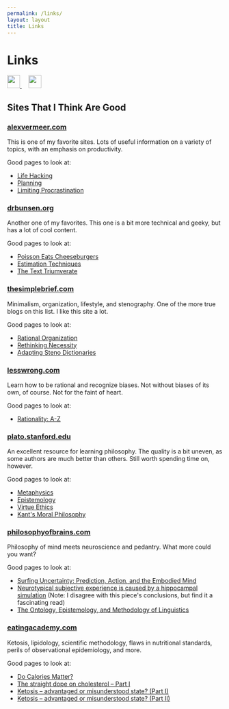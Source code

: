 ```yaml
---
permalink: /links/
layout: layout
title: Links
---
```


<div class="center">

   <h1>Links</h1>

   <a href="https://github.com/StevenTammen/steventammen.github.io/edit/master/pages/links.md" target="_blank">
     <img src="https://steventammen.github.io/assets/images/GitHub.png" height="30" width="30">
   </a> &nbsp; &nbsp;

   <a href="http://prose.io/#StevenTammen/steventammen.github.io/edit/master/pages/links.md" target="_blank">
     <img src="https://steventammen.github.io/assets/images/Prose.png" height="30" width="30">
   </a>

</div>

## Sites That I Think Are Good

### [alexvermeer.com](https://alexvermeer.com/)

This is one of my favorite sites. Lots of useful information on a variety of topics, with an emphasis on productivity.

Good pages to look at:

- [Life Hacking](https://alexvermeer.com/life-hacking/)
- [Planning](https://alexvermeer.com/8760hours/)
- [Limiting Procrastination](https://alexvermeer.com/limit-procrastination/)

### [drbunsen.org](http://www.drbunsen.org/)

Another one of my favorites. This one is a bit more technical and geeky, but has a lot of cool content.

Good pages to look at:

- [Poisson Eats Cheeseburgers](http://www.drbunsen.org/poisson-eats-cheeseburgers/)
- [Estimation Techniques](http://www.drbunsen.org/snakes-on-a-plane/)
- [The Text Triumverate](http://www.drbunsen.org/the-text-triumvirate/)

### [thesimplebrief.com](http://www.thesimplebrief.com/)

Minimalism, organization, lifestyle, and stenography. One of the more true blogs on this list. I like this site a lot.

Good pages to look at:

- [Rational Organization](http://www.thesimplebrief.com/introduction-to-organization/)
- [Rethinking Necessity](http://www.thesimplebrief.com/rethink2/)
- [Adapting Steno Dictionaries](http://www.thesimplebrief.com/how-to-make-marks-dictionary-work-for-you/)

### [lesswrong.com](http://lesswrong.com/)

Learn how to be rational and recognize biases. Not without biases of its own, of course. Not for the faint of heart.

Good pages to look at:

- [Rationality: A-Z](https://www.lesserwrong.com/rationality)

### [plato.stanford.edu](https://plato.stanford.edu/)

An excellent resource for learning philosophy. The quality is a bit uneven, as some authors are much better than others. Still worth spending time on, however.

Good pages to look at:

- [Metaphysics](https://plato.stanford.edu/entries/metaphysics/)
- [Epistemology](https://plato.stanford.edu/entries/epistemology/)
- [Virtue Ethics](https://plato.stanford.edu/entries/ethics-virtue/)
- [Kant's Moral Philosophy](https://plato.stanford.edu/entries/kant-moral/)

### [philosophyofbrains.com](http://philosophyofbrains.com/)

Philosophy of mind meets neuroscience and pedantry. What more could you want?

Good pages to look at:

- [Surfing Uncertainty: Prediction, Action, and the Embodied Mind](http://philosophyofbrains.com/2015/12/14/surfing-uncertainty-prediction-action-and-the-embodied-mind.aspx)
- [Neurotypical subjective experience is caused by a hippocampal simulation](http://philosophyofbrains.com/2017/05/01/neurotypical-subjective-experience-is-caused-by-a-hippocampal-simulation.aspx) (Note: I disagree with this piece's conclusions, but find it a fascinating read)
- [The Ontology, Epistemology, and Methodology of Linguistics](http://philosophyofbrains.com/2017/12/01/1-ontology-epistemology-methodology-linguistics.aspx)

### [eatingacademy.com](http://eatingacademy.com/)

Ketosis, lipidology, scientific methodology, flaws in nutritional standards, perils of observational epidemiology, and more.

Good pages to look at:

- [Do Calories Matter?](http://eatingacademy.com/nutrition/do-calories-matter)
- [The straight dope on cholesterol – Part I](http://eatingacademy.com/nutrition/the-straight-dope-on-cholesterol-part-i)
- [Ketosis – advantaged or misunderstood state? (Part I)](http://eatingacademy.com/nutrition/ketosis-advantaged-or-misunderstood-state-part-i)
- [Ketosis – advantaged or misunderstood state? (Part II)](http://eatingacademy.com/nutrition/ketosis-advantaged-or-misunderstood-state-part-ii)

